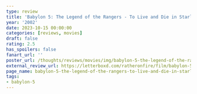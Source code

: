 ```yaml
---
type: review
title: 'Babylon 5: The Legend of the Rangers - To Live and Die in Starlight'
year: '2002'
date: 2023-10-15 00:00:00
categories: [reviews, movies]
draft: false
rating: 2.5
has_spoilers: false
fanart_url: ''
poster_url: /thoughts/reviews/movies/img/babylon-5-the-legend-of-the-rangers-to-live-and-die-in-starlight_poster.png
external_review_url: https://letterboxd.com/ratheronfire/film/babylon-5-the-legend-of-the-rangers-to-live-and-die-in-starlight/
page_name: babylon-5-the-legend-of-the-rangers-to-live-and-die-in-starlight
tags:
- babylon-5
---
```


